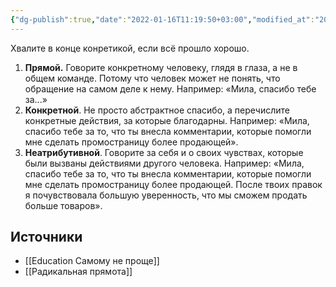 ```yaml
---
{"dg-publish":true,"date":"2022-01-16T11:19:50+03:00","modified_at":"2022-05-31T09:17:37+03:00","permalink":"/iskrenyaya-pohvala/","dgHomeLink":false,"dgPassFrontmatter":true}
---
```



Хвалите в конце конретикой, если всё прошло хорошо.
1.  **Прямой.** Говорите конкретному человеку, глядя в глаза, а не в общем команде. Потому что человек может не понять, что обращение на самом деле к нему. Например: «Мила, спасибо тебе за...»
2.  **Конкретной**. Не просто абстрактное спасибо, а перечислите конкретные действия, за которые благодарны. Например: «Мила, спасибо тебе за то, что ты внесла комментарии, которые помогли мне сделать промостраницу более продающей».
3.  **Неатрибутивной**. Говорите за себя и о своих чувствах, которые были вызваны действиями другого человека. Например: «Мила, спасибо тебе за то, что ты внесла комментарии, которые помогли мне сделать промостраницу более продающей. После твоих правок я почувствовала большую уверенность, что мы сможем продать больше товаров».

## Источники

- [[Education Самому не проще]]
- [[Радикальная прямота]]
